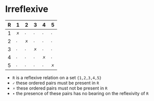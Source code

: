 # Irreflexive




| R | 1 | 2 | 3 | 4 | 5 |
|---|---|---|---|---|---|
| 1 | 🗴 | ∙ | ∙ | ∙ | ∙ |
| 2 | ∙ | 🗴 | ∙ | ∙ | ∙ |
| 3 | ∙ | ∙ | 🗴 | ∙ | ∙ |
| 4 | ∙ | ∙ | ∙ | 🗴 | ∙ |
| 5 | ∙ | ∙ | ∙ | ∙ | 🗴 |


- `R` is a reflexive relation on a set `{1,2,3,4,5}`
- `✓` these ordered pairs must be present in `R`
- `🗴` these ordered pairs must not be present in `R`
- `∙` the presence of these pairs has no bearing on the reflexivity of `R`
